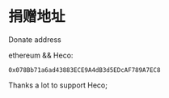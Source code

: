# 捐赠地址

Donate address

ethereum && Heco:

```
0x078Bb71a6ad43883ECE9A4dB3d5EDcAF789A7EC8
```

Thanks a lot to support Heco;
